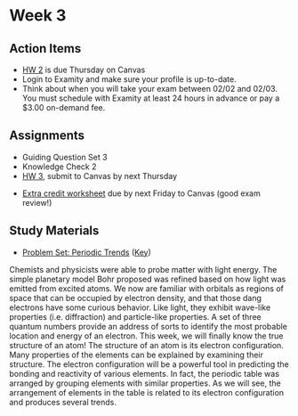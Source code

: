 # Week 3



## Action Items
* [HW 2](https://genchem.science.psu.edu/homework-2-houck) is due Thursday on Canvas
* Login to Examity and make sure your profile is up-to-date.
* Think about when you will take your exam between 02/02 and 02/03. You must schedule with Examity at least 24 hours in advance or pay a $3.00 on-demand fee.


## Assignments
- Guiding Question Set 3
- Knowledge Check 2
- [HW 3](https://genchem.science.psu.edu/homework-3-houck), submit to Canvas by next Thursday
* [Extra credit worksheet](https://media.ed.science.psu.edu/sites/media/ed/files/documents/pre_exam_1_extra_credit_worksheet_wc.pdf) due by next Friday to Canvas (good exam review!)

## Study Materials
- [Problem Set: Periodic Trends](https://media.ed.science.psu.edu/sites/media/ed/files/documents/periodic_trends.pdf) ([Key](https://media.ed.science.psu.edu/sites/media/ed/files/documents/periodic_trends_key.pdf))


Chemists and physicists were able to probe matter with light energy. The simple planetary model Bohr proposed was refined based on how light was emitted from excited atoms. We now are familiar with orbitals as regions of space that can be occupied by electron density, and that those dang electrons have some curious behavior. Like light, they exhibit wave-like properties (i.e. diffraction) and particle-like properties. A set of three quantum numbers provide an address of sorts to identify the most probable location and energy of an electron.
This week, we will finally know the true structure of an atom! The structure of an atom is its electron configuration. Many properties of the elements can be explained by examining their structure. The electron configuration will be a powerful tool in predicting the bonding and reactivity of various elements.
In fact, the periodic table was arranged by grouping elements with similar properties. As we will see, the arrangement of elements in the table is related to its electron configuration and produces several trends.


 